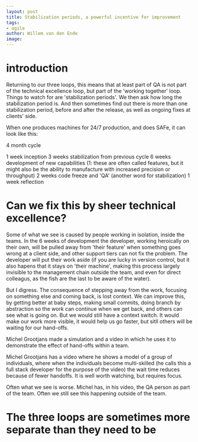 ```yaml
---
layout: post
title: Stabilization periods, a powerful incentive for improvement
tags:
- agile
author: Willem van den Ende
image: 
---
```


# introduction

Returning to our three loops, this means that at least part of QA is not part of the technical excellence loop, but part of the 'working together' loop. Things to watch for are 'stabilization periods'. We then ask how long the stabilization period is. And then sometimes find out there is more than one stabilization period, before and after the release, as well as ongoing fixes at clients' side.

When one produces machines for 24/7 production, and does SAFe, it can look like this:

4 month cycle

1 week inception
3 weeks stabilization from previous cycle
6 weeks development of new capabilities (1: these are often called features, but it might also be the ability to manufacture with increased precision or throughput)
2 weeks code freeze and 'QA' (another word for stabilization)
1 week reflection



# Can we fix this by sheer technical excellence?

Some of what we see is caused by people working in isolation, inside the teams. In the 6 weeks of development the developer, working heroically on their own, will be pulled away from 'their feature' when something goes wrong at a client side, and other support tiers can not fix the problem. The developer will put their work aside (if you are lucky in version control, but it also hapens that it stays on 'their machine', making this process largely invisible to the management chain outside the team, and even for direct colleagus, as the fish are the last to be aware of the water).

But I digress. The consequence of stepping away from the work, focusing on something else and coming back, is lost context. We can improve this, by getting better at baby steps, making small commits, doing branch by abstraction so the work can continue when we get back, and others can see what is going on. But we would still have a context switch. It would make our work more visible, it would help us go faster, but sitll others will be waiting for our hand-offs.

Michel Grootjans made a simulation and a video in which he uses it to demonstrate the effect of hand-offs within a team. 

Michel Grootjans has a video where he shows a model of a group of individuals, where when the individuals become multi-skilled (he calls this a full stack developer for the purpose of the video) the wait time reduces because of fewer handoffs. It is well worth watching, but requires focus.

Often what we see is worse. Michel has, in his video, the QA person as part of the team. Often we still see this happening outside of the team.

# The three loops are sometimes more separate than they need to be
